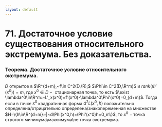 ```yaml
---
layout: default
---
```

# 71. Достаточное условие существования относительного экстремума. Без доказательства.

### Теорема. Достаточное условие относительного экстремума.
$D$ открытое в $\R^{d+m},~f\in C^2(D,\R);$
$\Phi\in C^2(D,\R^m)$ и $rank(\Phi'(x^0))=m,$ где $x^0\in D~-~$ стационарная точка, то есть $\exist \lambda^0\in\R^m:~L'_x(x^0)=f'(x^0)-\lambda^0\Phi'(x^0)=0_{d+m}$.
Тогда если в точке $x^0$ квадратичная форма $d^2L(x^0,h)$ положительно определена/отрицательно определена/знакопеременная на множестве 
$H=\{h\in\R^{d+m}~|~d\Phi(x^0,h)=\Phi'(x^0)h=0_m\}$, 
то $x^0~-~$точка строгого минимума\максимума\не точка экстремума.